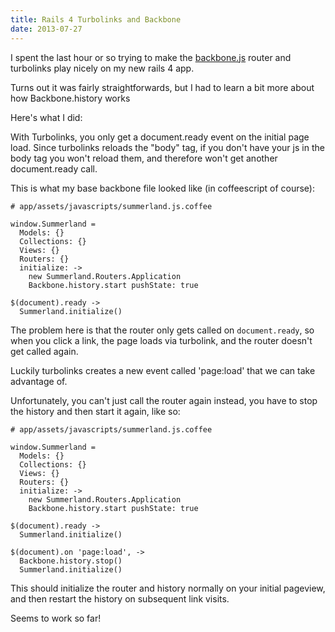 ```yaml
---
title: Rails 4 Turbolinks and Backbone
date: 2013-07-27
---
```


I spent the last hour or so trying to make the [backbone.js](http://www.backbonejs.org) router and turbolinks play nicely on my new rails 4 app.

Turns out it was fairly straightforwards, but I had to learn a bit more about how Backbone.history works

Here's what I did:

With Turbolinks, you only get a document.ready event on the initial page load. Since turbolinks reloads the "body" tag, if you don't have your js in the body tag you won't reload them, and therefore won't get another document.ready call.

This is what my base backbone file looked like (in coffeescript of course):

    # app/assets/javascripts/summerland.js.coffee

    window.Summerland =
      Models: {}
      Collections: {}
      Views: {}
      Routers: {}
      initialize: ->
        new Summerland.Routers.Application
        Backbone.history.start pushState: true

    $(document).ready ->
      Summerland.initialize()


The problem here is that the router only gets called on `document.ready`, so when you click a link, the page loads via turbolink, and the router doesn't get called again.

Luckily turbolinks creates a new event called 'page:load' that we can take advantage of.

Unfortunately, you can't just call the router again instead, you have to stop the history and then start it again, like so:


    # app/assets/javascripts/summerland.js.coffee

    window.Summerland =
      Models: {}
      Collections: {}
      Views: {}
      Routers: {}
      initialize: ->
        new Summerland.Routers.Application
        Backbone.history.start pushState: true

    $(document).ready ->
      Summerland.initialize()

    $(document).on 'page:load', ->
      Backbone.history.stop()
      Summerland.initialize()

This should initialize the router and history normally on your initial pageview, and then restart the history on subsequent link visits.

Seems to work so far!
